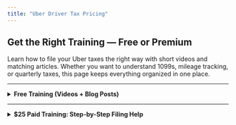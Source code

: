 ```yaml
---
title: "Uber Driver Tax Pricing"
---
```


## Get the Right Training — Free or Premium

Learn how to file your Uber taxes the right way with short videos and matching articles. Whether you want to understand 1099s, mileage tracking, or quarterly taxes, this page keeps everything organized in one place.

---

<details>
  <summary><strong>Free Training (Videos + Blog Posts)</strong></summary>
  <p>

  <strong>1. How to Use the 1099-K</strong><br/>
  🎥 <a href="https://youtube.com/your-video1" target="_blank">Watch on YouTube</a><br/>
  📄 <a href="/1099-k/">Read the Matching Blog</a><br/><br/>

  <strong>2. What to Do with the 1099-NEC</strong><br/>
  🎥 <a href="https://youtube.com/your-video2" target="_blank">Watch on YouTube</a><br/>
  📄 <a href="/1099-nec/">Read the Matching Blog</a><br/><br/>

  <strong>3. How to Track Mileage for Uber</strong><br/>
  🎥 <a href="https://youtube.com/your-video3" target="_blank">Watch on YouTube</a><br/>
  📄 <a href="/dead-head-miles/">Read the Matching Blog</a><br/><br/>

  <strong>4. Quarterly Tax Rules for Part-Time Drivers</strong><br/>
  🎥 <a href="https://youtube.com/your-video4" target="_blank">Watch on YouTube</a><br/>
  📄 <a href="/quarterly-taxes/">Read the Matching Blog</a><br/><br/>

  </p>
</details>

---

<details>
  <summary><strong>$25 Paid Training: Step-by-Step Filing Help</strong></summary>
  <p>

  Want personal guidance from a real Uber driver who’s been through the tax maze? This premium training walks you through:

  - Filling out your Schedule C  
  - Claiming every deduction the IRS allows  
  - Avoiding penalties  
  - Using real Uber documents (1099-K, Tax Summary, mileage logs)  
  - Best tools to save time and money  

  You’ll also get:
  - Downloadable templates  
  - A printable deductions cheat sheet  
  - Lifetime access to updates  

  <br/>
  <form action="https://www.paypal.com/cgi-bin/webscr" method="post" target="_blank">
    <input type="hidden" name="cmd" value="_s-xclick">
    <input type="hidden" name="hosted_button_id" value="YOUR_PAYPAL_BUTTON_ID">
    <input type="submit" value="Buy Now – $25" style="padding:10px 20px; font-size:16px;">
  </form>

  </p>
</details>

